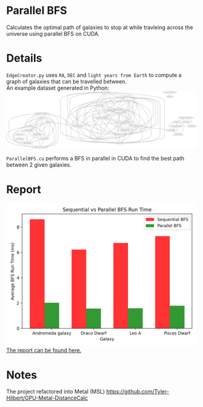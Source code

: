 # Parallel BFS
Calculates the optimal path of galaxies to stop at while travleing across the universe using parallel BFS on CUDA.  

# Details
`EdgeCreator.py` uses `RA`, `DEC` and `light years from Earth` to compute a graph of galaxies that can be travelled between.  
An example dataset generated in Python:  
![](https://raw.githubusercontent.com/Tyler-Hilbert/SpaceTripPlanner/master/Report/Images/GraphVisual.png)

`ParallelBFS.cu` performs a BFS in parallel in CUDA to find the best path between 2 given galaxies.   

# Report  
![](https://raw.githubusercontent.com/Tyler-Hilbert/SpaceTripPlanner/master/Report/Images/RuntimeComparison.png)
[The report can be found here.](https://github.com/Tyler-Hilbert/SpaceTripPlanner/blob/master/Report/Report.pdf)  

# Notes  
The project refactored into Metal (MSL) https://github.com/Tyler-Hilbert/GPU-Metal-DistanceCalc  
